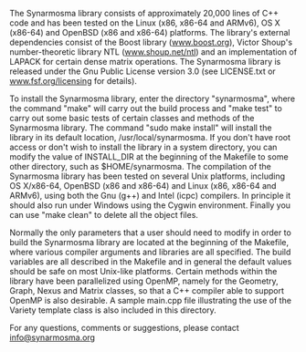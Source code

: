 The Synarmosma library consists of approximately 20,000 lines of C++ code and has been tested on 
the Linux (x86, x86-64 and ARMv6), OS X (x86-64) and OpenBSD (x86 and x86-64) platforms. The 
library's external dependencies consist of the Boost library (www.boost.org), Victor Shoup's 
number-theoretic library NTL (www.shoup.net/ntl) and an implementation of LAPACK for certain dense 
matrix operations. The Synarmosma library is released under the Gnu Public License version 3.0 
(see LICENSE.txt or www.fsf.org/licensing for details).   

To install the Synarmosma library, enter the directory "synarmosma", where the command "make" will carry 
out the build process and "make test" to carry out some basic tests of certain classes and methods 
of the Synarmosma library. The command "sudo make install" will install the library in its default 
location, /usr/local/synarmosma. If you don't have root access or don't wish to install the library 
in a system directory, you can modify the value of INSTALL_DIR at the beginning of the Makefile to 
some other directory, such as $HOME/synarmosma. The compilation of the Synarmosma library has been 
tested on several Unix platforms, including OS X/x86-64, OpenBSD (x86 and x86-64) and Linux (x86, 
x86-64 and ARMv6), using both the Gnu (g++) and Intel (icpc) compilers. In principle it should also 
run under Windows using the Cygwin environment. Finally you can use "make clean" to delete all the 
object files.   

Normally the only parameters that a user should need to modify in order to build the Synarmosma library 
are located at the beginning of the Makefile, where various compiler arguments and libraries are all 
specified. The build variables are all described in the Makefile and in general the default values should 
be safe on most Unix-like platforms. Certain methods within the library have been parallelized using 
OpenMP, namely for the Geometry, Graph, Nexus and Matrix classes, so that a C++ compiler able to support 
OpenMP is also desirable. A sample main.cpp file illustrating the use of the Variety template class 
is also included in this directory. 

For any questions, comments or suggestions, please contact info@synarmosma.org
